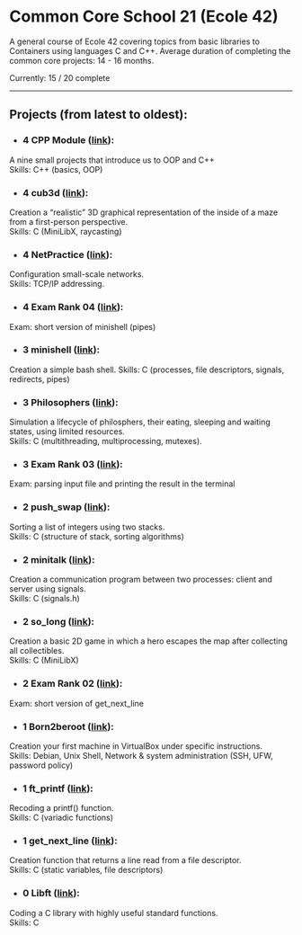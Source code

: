
# Common Core School 21 (Ecole 42)

A general course of Ecole 42 covering topics from basic libraries to Containers using languages C and C++. Average duration of completing the common core projects: 14 - 16 months.

Currently: 15 / 20 complete

---

## Projects (from latest to oldest):

* ### 4 CPP Module ([link](https://github.com/GuttenberG455/school21_common_core/tree/main/4_CPP)): 
A nine small projects that introduce us to OOP and C++ </br> 
Skills: C++ (basics, OOP)

* ### 4 cub3d ([link](https://github.com/GuttenberG455/school21_common_core/tree/main/4_cub3d)): 
Creation a “realistic” 3D graphical representation of the inside of a maze from a first-person perspective. </br> 
Skills: C (MiniLibX, raycasting)

* ### 4 NetPractice ([link](https://github.com/GuttenberG455/school21_common_core/tree/main/4_Net_Practice)): 
Configuration small-scale networks. </br> 
Skills: TCP/IP addressing.

* ### 4 Exam Rank 04 ([link](https://github.com/GuttenberG455/school21_common_core/tree/main/4_Exam_Rank_04)): 
Exam: short version of minishell (pipes)

* ### 3 minishell ([link](https://github.com/GuttenberG455/school21_common_core/tree/main/3_minishell)):
Creation a simple bash shell.
Skills: C (processes, file descriptors, signals, redirects, pipes)

* ### 3 Philosophers ([link](https://github.com/GuttenberG455/school21_common_core/tree/main/3_Philosophers)):
Simulation a lifecycle of philosphers, their eating, sleeping and waiting states, using limited resources.</br>
Skills: C (multithreading, multiprocessing, mutexes).

* ### 3 Exam Rank 03 ([link](https://github.com/GuttenberG455/school21_common_core/tree/main/3_Exam_Rank_03)): 
Exam: parsing input file and printing the result in the terminal

* ### 2 push_swap ([link](https://github.com/GuttenberG455/school21_common_core/tree/main/2_push_swap)): 
Sorting a list of integers using two stacks. </br>
Skills: C (structure of stack, sorting algorithms)

* ### 2 minitalk ([link](https://github.com/GuttenberG455/school21_common_core/tree/main/2_minitalk)):
Creation a communication program between two processes: client and server using signals. </br> 
Skills: C (signals.h)

* ### 2 so_long ([link](https://github.com/GuttenberG455/school21_common_core/tree/main/2_so_long)):
Creation a basic 2D game in which a hero escapes the map after collecting all collectibles. </br>
Skills: C (MiniLibX)

* ### 2 Exam Rank 02 ([link](https://github.com/GuttenberG455/school21_common_core/tree/main/2_Exam_Rank_02)): 
Exam: short version of get_next_line

* ### 1 Born2beroot ([link](https://github.com/GuttenberG455/school21_common_core/tree/main/1_born2beroot)): 
Creation your first machine in VirtualBox under specific instructions.</br>
Skills: Debian, Unix Shell, Network & system administration (SSH, UFW, password policy)

* ### 1 ft_printf ([link](https://github.com/GuttenberG455/school21_common_core/tree/main/1_printf)): 
Recoding a printf() function.</br>
Skills: C (variadic functions)

* ### 1 get_next_line ([link](https://github.com/GuttenberG455/school21_common_core/tree/main/1_get_next_line)):  
Creation function that returns a line read from a file descriptor.</br>
Skills: C (static variables, file descriptors)

* ### 0 Libft ([link](https://github.com/GuttenberG455/school21_common_core/tree/main/0_libft)): 
Coding a C library with highly useful standard functions. </br>
Skills: C
